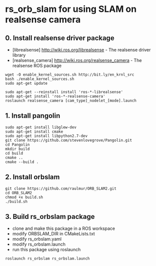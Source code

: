 # rs_orb_slam for using SLAM on realsense camera 

## 0. Install realsense driver package
* [librealsense] http://wiki.ros.org/librealsense - The realsense driver library
* [realsense_camera] http://wiki.ros.org/realsense_camera - The realsense ROS package

```
wget -O enable_kernel_sources.sh http://bit.ly/en_krnl_src
bash ./enable_kernel_sources.sh
sudo apt-get update
```
```
sudo apt-get --reinstall install 'ros-*-librealsense'
sudo apt-get install 'ros-*-realsense-camera'
roslaunch realsense_camera [cam_type]_nodelet_[mode].launch
```
## 1. Install pangolin

```
sudo apt-get install libglew-dev
sudo apt-get install cmake
sudo apt-get install libpython2.7-dev
git clone https://github.com/stevenlovegrove/Pangolin.git
cd Pangolin
mkdir build
cd build
cmake ..
cmake --build .
```

## 2. Install orbslam

```
git clone https://github.com/raulmur/ORB_SLAM2.git
cd ORB_SLAM2
chmod +x build.sh
./build.sh
```

## 3. Build rs_orbslam package

* clone and make this package in a ROS workspace
* modify ORBSLAM_DIR in CMakeLists.txt
* modify rs_orbslam.yaml
* modify rs_orbslam.launch
* run this package using roslaunch
```
roslaunch rs_orbslam rs_orbslam.launch 
```
